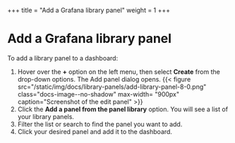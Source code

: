 +++
title = "Add a Grafana library panel"
weight = 1
+++

# Add a Grafana library panel

To add a library panel to a dashboard:

1. Hover over the **+** option on the left menu, then select **Create** from the drop-down options. The Add panel dialog opens.
   {{< figure src="/static/img/docs/library-panels/add-library-panel-8-0.png" class="docs-image--no-shadow" max-width= "900px" caption="Screenshot of the edit panel" >}}
1. Click the **Add a panel from the panel library** option. You will see a list of your library panels.
1. Filter the list or search to find the panel you want to add.
1. Click your desired panel and add it to the dashboard.
